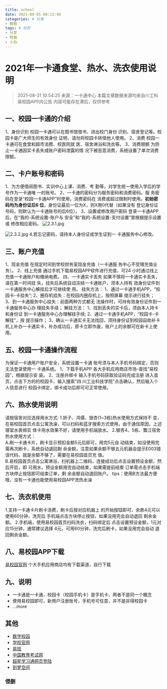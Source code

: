 ```yaml
---
title: school
date: 2021-09-05 08:13:40
categories: # 分类
- 教程
tags: # 标签
- 分享
- 转载
- 小白
---
```

# 2021年一卡通食堂、热水、洗衣使用说明
>2021-08-31 10:54:25
>来源：一卡通中心
>本篇文章数据来源均来自川工科易校园APP内公告
>内容可能存在滞后，仅供参考
## 一、校园一卡通的介绍
1、身份识别
校园一卡通可以在图书馆借书、进出校门身份
识别、宿舍登记等。校园卡是广大师生的有效身份
证明，请勿将校园卡转借他人使用。
2、消费
校园一卡通可在食堂和超市消费、校医院就
医、宿舍淋浴和洗衣等。
3、消费限额
为防止一卡通因实卡丢失或账户密码泄露的情
况下被恶意消费，系统设置了单次消费限额。
## 二、卡户账号和密码
1、为方便借阅图书、实训中心上课、消费、考
勤等，对学生统一使用入学后的学号作为一卡通唯
一的账号。
2、一卡通的密码分为服务密码和消费密码。服
务密码在登录“校园一卡通APP”时使用，消费密码在
消费或超过限制时使用。**初始密码均为身份证后6
位**，身份证最后一位为X，则X用0代替（如果没有
登记身份证号码，则默认为一卡通账号的后6位）。
3、设置或修改用户密码
登录一卡通APP后，在“我的-系统设置-账户与
安全”和“我的-系统设置-支付设置”里根据提示设置或
修改相应密码。
![2.3.1.jpg](https://img10.360buyimg.com/ddimg/jfs/t1/196986/8/6762/194172/61341006E826b5e03/d371f07eba72a0e0.jpg)  

![2.3.2.jpg](https://img12.360buyimg.com/ddimg/jfs/t1/6023/34/11399/111977/61341006Efee5c044/5df9730a1add869a.jpg)
4.若忘记密码，请持本人身份证或学生证到一
卡通服务中心修改。
## 三、账户充值
1、现金充值
在规定时间到学校财务室现金充值（一卡通服
务中心不受理充值业务）。
2、线上充值
通过手机下载易校园APP软件进行充值，可24
小时通过线上充值一卡通账户和缴纳电费。
四、一卡通实卡丢失
如果不慎将一卡通实卡丢失，请在第一时间挂
失，挂失后系统自动冻结一卡通账户，须本人持有
效身份证件到一卡通服务中心解挂后才可继续使
用。
挂失方法：
1、通过一卡通手机APP，“校园卡-卡挂失”;
2、圈存机挂失：在校园内圈存机上，按照屏幕
提示进行挂失；
3、到一卡通服务中心挂失：前面两种方式都无
法操作时，可持有效身份证件到一卡通服务中心办
理挂失手续；
解挂方法：
1、找到丢失的实卡后，须由本人持卡和身份证
到一卡通服务中心办理解挂手续;
2、通过一卡通手机APP，“校园卡-卡解挂”，按
提示操作；
3、确认一卡通实卡无法找回，须持身份证到校园自助补卡机上补办一卡通实卡，补办成功后，原卡立即作废，账户上的余额可在新卡上使用。
## 五、校园一卡通操作流程
为保证一卡通用户账户安全，系统设置一卡通
账号须与本人手机号码绑定，否则无法登录使用一
卡通系统。
1、下载手机APP
各大手机应用商店市场-查找“易校园”，根据提示安
装。
2、注册并绑卡
输入手机号码获取验证码完成注册
进入首页，点击下方的的校园卡，输入搜索“四
川工业科技学院”点击确认，然后输入个人信息进行
校园卡绑定，绑卡成功后即可可正常使用。
## 六、热水使用说明
请按宿舍对应选择用水方式:
1.娇子、鸿儒、银杏(1~3栋)热水使用方式保持不
变，在易校园首页点击公寓洗澡，可以扫码和蓝牙搜索方式使用。由于通信原因，上述寝室水表绑实
体卡用水效果不好，请使用手机端放水。
2.银杏4、5栋、龔江宿舍热水使用方式：  
A.刷一卡通卡片，刷卡显示预扣金额5元后即可，用完5元自
动结束，如没使用完需再次刷卡，系统自动退回剩
余金额，注意如果余额不够五元机器会提示E003错
误代码，就是余额不够了，需要在易校园首页充
值。  
B.易校园首页点击公寓淋浴，扫机器上二维码，连接成功后点击设置预设金额，然后开启，即
可用水，预设金额用完自动结束，如果需提前结束
订单需点击手机端方块停止按钮即可结束订单，剩
余金额自动退回账户。
tips：使用B方法最方便哦，没有一卡通也能使用易校园APP洗热水澡
## 七、洗衣机使用
1.支持一卡通卡片刷卡消费，刷卡后按对应机器上
的开始按钮即可，余款4元可以使用60分钟，洗完后
手机端点击方块停止按钮，如果没用完会自动退回
剩余金额。
2.手机端，使用易校园首页扫码洗衣，扫码绑定后
点击设置预设金额，1元对应15分钟，通常建议选择
4元，可用60分钟，洗完后刷卡，如果没用完会自动
退回剩余金额。

## 八、易校园APP下载
[易校园官网](https://lsmart.xiaofubao.com/)
个大手机应用商店均有下载渠道，自行下载

## 九、说明
- 一卡通是一卡通，校园卡（校园手机卡）是手机卡，两者不是同一个概念
- 使用易校园即可，新用户注册账号，手机号可任意，并不是非得校园卡
- ...more

## 其他
- [数字校园](http://ai.scit.cn/unified_identity_logon/#/login)
- [学校官网](http://scit.cn/)
- [易班](https://www.yiban.cn/)
- [中国教育考试网](http://www.neea.edu.cn/)
- [超星学习通网页登陆](http://passport2.chaoxing.com/login?fid=&newversion=true&refer=http%3A%2F%2Fi.chaoxing.com)
- [到梦空间](https://www.5idream.net/)

### 侵删